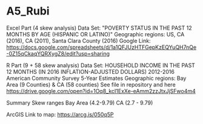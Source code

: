 # A5_Rubi

Excel Part (4 skew analysis)
Data Set: "POVERTY STATUS IN THE PAST 12 MONTHS BY AGE (HISPANIC OR LATINO)" 
Geographic regions: US, CA (2016), CA (2011), Santa Clara County (2016)
Google Link: https://docs.google.com/spreadsheets/d/1a1QFJUzHTFGepKzEQYuQH7nQe-0Z15qCkaqYQRXygZ8/edit?usp=sharing

R Part (9 + 58 skew analysis)
Data Set: HOUSEHOLD INCOME IN THE PAST 12 MONTHS (IN 2016 INFLATION-ADJUSTED DOLLARS) 2012-2016 American Community Survey 5-Year Estimates
Geographic regions: Bay Area (9 Counties) & CA (58 counties)
See file in repository and here https://drive.google.com/open?id=1Oq8_kcI1ExXe-eAmm2zzJtxJjSFwo4m4

Summary Skew ranges 
Bay Area (4.2-9.79)
CA (2.7 - 9.79)

ArcGIS
Link to map: https://arcg.is/050q5P

